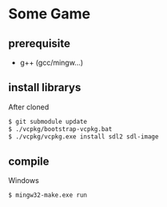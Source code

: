 # Some Game

## prerequisite

* g++ (gcc/mingw...)

## install librarys

After cloned
```sh
$ git submodule update
$ ./vcpkg/bootstrap-vcpkg.bat
$ ./vcpkg/vcpkg.exe install sdl2 sdl-image
```

## compile

Windows
```sh
$ mingw32-make.exe run
```